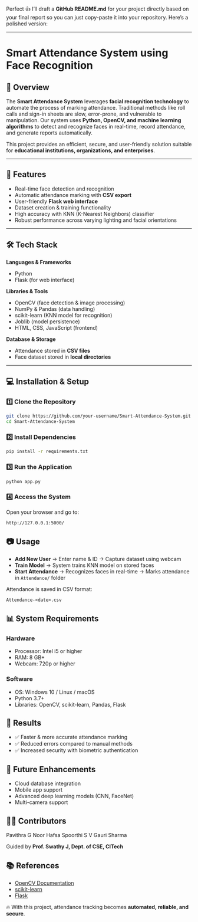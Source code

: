 Perfect 👍 I’ll draft a **GitHub README.md** for your project directly based on your final report so you can just copy-paste it into your repository. Here’s a polished version:

---

# Smart Attendance System using Face Recognition

## 📌 Overview

The **Smart Attendance System** leverages **facial recognition technology** to automate the process of marking attendance. Traditional methods like roll calls and sign-in sheets are slow, error-prone, and vulnerable to manipulation. Our system uses **Python, OpenCV, and machine learning algorithms** to detect and recognize faces in real-time, record attendance, and generate reports automatically.

This project provides an efficient, secure, and user-friendly solution suitable for **educational institutions, organizations, and enterprises**.

---

## 🚀 Features

* Real-time face detection and recognition
* Automatic attendance marking with **CSV export**
* User-friendly **Flask web interface**
* Dataset creation & training functionality
* High accuracy with KNN (K-Nearest Neighbors) classifier
* Robust performance across varying lighting and facial orientations

---

## 🛠️ Tech Stack

**Languages & Frameworks**

* Python
* Flask (for web interface)

**Libraries & Tools**

* OpenCV (face detection & image processing)
* NumPy & Pandas (data handling)
* scikit-learn (KNN model for recognition)
* Joblib (model persistence)
* HTML, CSS, JavaScript (frontend)

**Database & Storage**

* Attendance stored in **CSV files**
* Face dataset stored in **local directories**

---

## 💻 Installation & Setup

### 1️⃣ Clone the Repository

```bash
git clone https://github.com/your-username/Smart-Attendance-System.git
cd Smart-Attendance-System
```

### 2️⃣ Install Dependencies

```bash
pip install -r requirements.txt
```

### 3️⃣ Run the Application

```bash
python app.py
```

### 4️⃣ Access the System

Open your browser and go to:

```
http://127.0.0.1:5000/
```

## 📷 Usage

* **Add New User** → Enter name & ID → Capture dataset using webcam
* **Train Model** → System trains KNN model on stored faces
* **Start Attendance** → Recognizes faces in real-time → Marks attendance in `Attendance/` folder

Attendance is saved in CSV format:

```
Attendance-<date>.csv
```

## 📊 System Requirements

### Hardware

* Processor: Intel i5 or higher
* RAM: 8 GB+
* Webcam: 720p or higher

### Software

* OS: Windows 10 / Linux / macOS
* Python 3.7+
* Libraries: OpenCV, scikit-learn, Pandas, Flask

## 📌 Results

* ✅ Faster & more accurate attendance marking
* ✅ Reduced errors compared to manual methods
* ✅ Increased security with biometric authentication

## 📝 Future Enhancements

* Cloud database integration
* Mobile app support
* Advanced deep learning models (CNN, FaceNet)
* Multi-camera support

## 👨‍💻 Contributors

  Pavithra G 
  Noor Hafsa
  Spoorthi S V 
  Gauri Sharma 

Guided by **Prof. Swathy J, Dept. of CSE, CITech**

## 📚 References

* [OpenCV Documentation](https://docs.opencv.org/)
* [scikit-learn](https://scikit-learn.org/stable/)
* [Flask](https://flask.palletsprojects.com/)

🔥 With this project, attendance tracking becomes **automated, reliable, and secure**.
